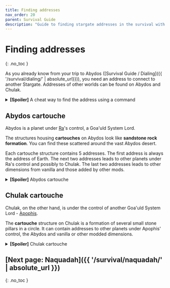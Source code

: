 ```yaml
---
title: Finding addresses
nav_order: 20
parent: Survival Guide
description: "Guide to finding stargate addresses in the survival with the Stargate Journey Minecraft mod."
---
```


# Finding addresses
{: .no_toc }

As you already know from your trip to Abydos ([Survival Guide / Dialing]({{ '/survival/dialing/' | absolute_url}})), 
you need an address to connect to another Stargate.
Addresses of other worlds can be found on Abydos and Chulak.

<details markdown="block" id="locate-command">
<summary><b>[Spoiler]</b> A cheat way to find the address using a command</summary>

To get the address of a solar system in the current galaxy:
```
/sgjourney stargateNetwork address <dimension>
```
{: .width-fit-content }

Or to get the extra-galactic address for a solar system in a different galaxy:
```
/sgjourney stargateNetwork extragalacticAddress <dimension>
```
{: .width-fit-content }

</details>

[//]: # (TODO: add link to address list and where they can be found)

## Abydos cartouche

Abydos is a planet under [Ra](https://stargate.fandom.com/wiki/Ra)'s control, a Goa'uld System Lord.

The structures housing **cartouches** on Abydos look like **sandstone rock formation**.
You can find these scattered around the vast Abydos desert.

Each cartouche structure contains 5 addresses.
The first address is always the address of Earth.
The next two addresses leads to other planets under Ra's control and possibly to Chulak.
The last two addresses leads to other dimensions from vanilla and those added by other mods.


<details markdown="block">
<summary><b>[Spoiler]</b> Abydos cartouche</summary>

There is a small opening, which you can use to get inside.

![Abydos cartouche entrance]({{ site.baseurl }}/assets/img/survival/abydos_cartouche_surface.png)

Once inside, the first cartouche holds the Earth's address.

![Abydos cartouche Earth]({{ site.baseurl }}/assets/img/survival/abydos_cartouche_first.png)

**Four more cartouches behind that blocked-off entrance to the left.**

![Abydos cartouche Earth]({{ site.baseurl }}/assets/img/survival/abydos_cartouche_second.png)

</details>

## Chulak cartouche
Chulak, on the other hand, is under the control of another Goa'uld System Lord - [Apophis](https://stargate.fandom.com/wiki/Apophis).

The **cartouche** structure on Chulak is a formation of several small stone pillars in a circle.
It can contain addresses to other planets under Apophis' control, the Abydos and vanilla or other modded dimensions.


<details markdown="block">
<summary><b>[Spoiler]</b> Chulak cartouche</summary>

![Chulak cartouche]({{ site.baseurl }}/assets/img/survival/chulak_cartouche.png)
</details>

<!-- TODO: add a cheat way - link to a list of addresses -->

## [Next page: Naquadah]({{ '/survival/naquadah/' | absolute_url }})
{: .no_toc }

